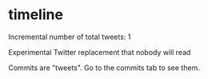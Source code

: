 # timeline

Incremental number of total tweets: 1

Experimental Twitter replacement that nobody will read

Commits are "tweets". Go to the commits tab to see them.
